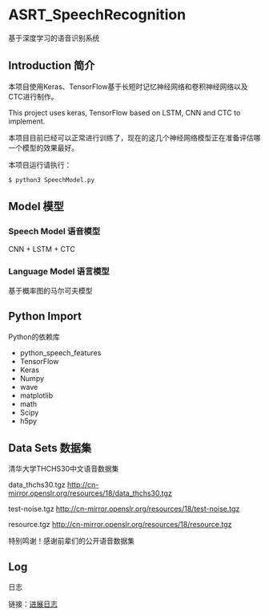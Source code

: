 # ASRT_SpeechRecognition
基于深度学习的语音识别系统

## Introduction 简介

本项目使用Keras、TensorFlow基于长短时记忆神经网络和卷积神经网络以及CTC进行制作。

This project uses keras, TensorFlow based on LSTM, CNN and CTC to implement. 

本项目目前已经可以正常进行训练了，现在的这几个神经网络模型正在准备评估哪一个模型的效果最好。

本项目运行请执行：
```shell
$ python3 SpeechModel.py
```

## Model 模型

### Speech Model 语音模型

CNN + LSTM + CTC

### Language Model 语言模型

基于概率图的马尔可夫模型

## Python Import
Python的依赖库

* python_speech_features
* TensorFlow
* Keras
* Numpy
* wave
* matplotlib
* math
* Scipy
* h5py

## Data Sets 数据集
清华大学THCHS30中文语音数据集

data_thchs30.tgz <http://cn-mirror.openslr.org/resources/18/data_thchs30.tgz>

test-noise.tgz <http://cn-mirror.openslr.org/resources/18/test-noise.tgz>

resource.tgz <http://cn-mirror.openslr.org/resources/18/resource.tgz>

特别鸣谢！感谢前辈们的公开语音数据集

## Log
日志

链接：[进展日志](https://github.com/nl8590687/ASRT_SpeechRecognition/blob/master/log.md)
